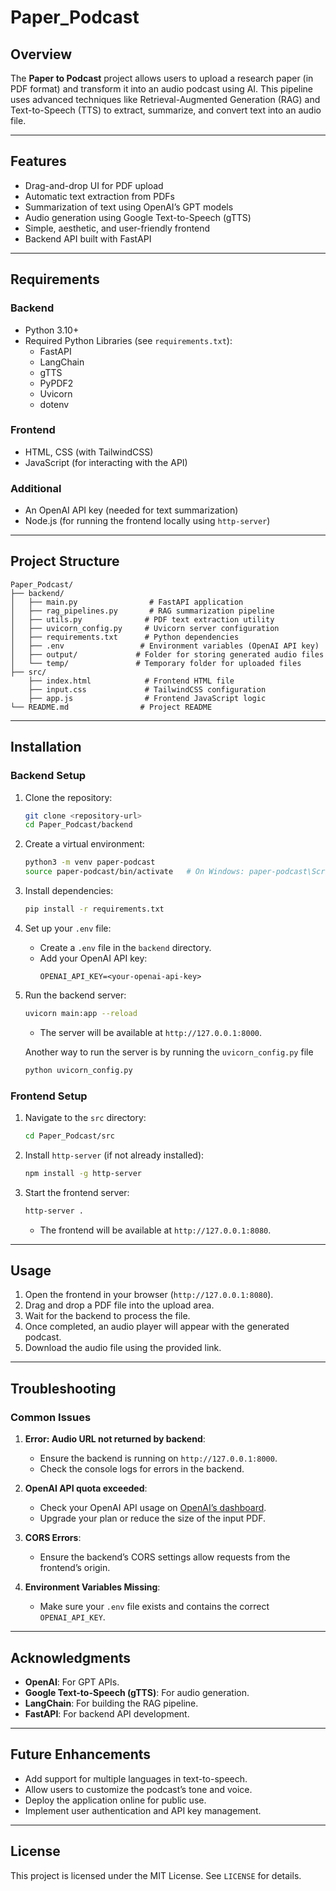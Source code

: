 # Paper_Podcast

## Overview
The **Paper to Podcast** project allows users to upload a research paper (in PDF format) and transform it into an audio podcast using AI. This pipeline uses advanced techniques like Retrieval-Augmented Generation (RAG) and Text-to-Speech (TTS) to extract, summarize, and convert text into an audio file.

---

## Features
- Drag-and-drop UI for PDF upload
- Automatic text extraction from PDFs
- Summarization of text using OpenAI’s GPT models
- Audio generation using Google Text-to-Speech (gTTS)
- Simple, aesthetic, and user-friendly frontend
- Backend API built with FastAPI

---

## Requirements

### Backend
- Python 3.10+
- Required Python Libraries (see `requirements.txt`):
  - FastAPI
  - LangChain
  - gTTS
  - PyPDF2
  - Uvicorn
  - dotenv

### Frontend
- HTML, CSS (with TailwindCSS)
- JavaScript (for interacting with the API)

### Additional
- An OpenAI API key (needed for text summarization)
- Node.js (for running the frontend locally using `http-server`)

---

## Project Structure
```
Paper_Podcast/
├── backend/
│   ├── main.py                # FastAPI application
│   ├── rag_pipelines.py       # RAG summarization pipeline
│   ├── utils.py              # PDF text extraction utility
│   ├── uvicorn_config.py     # Uvicorn server configuration
│   ├── requirements.txt      # Python dependencies
│   ├── .env                 # Environment variables (OpenAI API key)
│   ├── output/             # Folder for storing generated audio files
│   └── temp/               # Temporary folder for uploaded files
├── src/
    ├── index.html            # Frontend HTML file
    ├── input.css             # TailwindCSS configuration
    ├── app.js                # Frontend JavaScript logic
└── README.md                # Project README
```

---

## Installation

### Backend Setup
1. Clone the repository:
   ```bash
   git clone <repository-url>
   cd Paper_Podcast/backend
   ```

2. Create a virtual environment:
   ```bash
   python3 -m venv paper-podcast
   source paper-podcast/bin/activate   # On Windows: paper-podcast\Scripts\activate
   ```

3. Install dependencies:
   ```bash
   pip install -r requirements.txt
   ```

4. Set up your `.env` file:
   - Create a `.env` file in the `backend` directory.
   - Add your OpenAI API key:
     ```
     OPENAI_API_KEY=<your-openai-api-key>
     ```

5. Run the backend server:
   ```bash
   uvicorn main:app --reload
   ```
   - The server will be available at `http://127.0.0.1:8000`.

   Another way to run the server is by running the `uvicorn_config.py` file 
   ```bash
   python uvicorn_config.py
   ```

### Frontend Setup
1. Navigate to the `src` directory:
   ```bash
   cd Paper_Podcast/src
   ```

2. Install `http-server` (if not already installed):
   ```bash
   npm install -g http-server
   ```

3. Start the frontend server:
   ```bash
   http-server .
   ```
   - The frontend will be available at `http://127.0.0.1:8080`.

---

## Usage
1. Open the frontend in your browser (`http://127.0.0.1:8080`).
2. Drag and drop a PDF file into the upload area.
3. Wait for the backend to process the file.
4. Once completed, an audio player will appear with the generated podcast.
5. Download the audio file using the provided link.

---

## Troubleshooting
### Common Issues
1. **Error: Audio URL not returned by backend**:
   - Ensure the backend is running on `http://127.0.0.1:8000`.
   - Check the console logs for errors in the backend.

2. **OpenAI API quota exceeded**:
   - Check your OpenAI API usage on [OpenAI’s dashboard](https://platform.openai.com/account/usage).
   - Upgrade your plan or reduce the size of the input PDF.

3. **CORS Errors**:
   - Ensure the backend’s CORS settings allow requests from the frontend’s origin.

4. **Environment Variables Missing**:
   - Make sure your `.env` file exists and contains the correct `OPENAI_API_KEY`.

---

## Acknowledgments
- **OpenAI**: For GPT APIs.
- **Google Text-to-Speech (gTTS)**: For audio generation.
- **LangChain**: For building the RAG pipeline.
- **FastAPI**: For backend API development.

---

## Future Enhancements
- Add support for multiple languages in text-to-speech.
- Allow users to customize the podcast’s tone and voice.
- Deploy the application online for public use.
- Implement user authentication and API key management.

---

## License
This project is licensed under the MIT License. See `LICENSE` for details.

